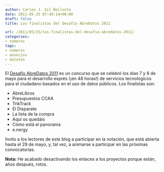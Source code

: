 ```yaml
---
author: Carlos J. Gil Bellosta
date: 2011-05-25 07:49:14+00:00
draft: false
title: Los finalistas del Desafío AbreDatos 2011

url: /2011/05/25/los-finalistas-del-desafio-abredatos-2011/
categories:
- números
tags:
- números
- anuncios
- datatón
---
```


El [Desafío AbreDatos 2011](http://www.abredatos.es/) es un concurso que se celebró los días 7 y 8 de mayo para el desarrollo exprés (¡en 48 horas!) de servicios tecnológicos para el ciudadano basados en el uso de datos públicos. Los finalistas son:

* AbreLibros
* Presupuestos CCAA
* TrikTrack
* El Disparate
* La lista de la compra
* Aquí os quedáis
* Cómo está el panorama
* e.nergy

Invito a los lectores de este blog a participar en la votación, que está abierta hasta el 29 de mayo, y, tal vez, a animarse a participar en las próximas convocatorias.

**Nota:** He acabado desactivando los enlaces a los proyectos porque están, años después, rotos.
